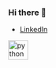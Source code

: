 ### Hi there 👋
- [LinkedIn](ссылка_на_ваш_профиль_LinkedIn)

<img src="https://cdn.jsdelivr.net/gh/devicons/devicon/icons/python/python-original-wordmark.svg" title = "python" width = "40" height = "40"/>&nbsp;
<!--
**cdm4Ki90L1t/cdm4Ki90L1t** is a ✨ _special_ ✨ repository because its `README.md` (this file) appears on your GitHub profile.

Here are some ideas to get you started:

- 🔭 I’m currently working on ...
- 🌱 I’m currently learning ...
- 👯 I’m looking to collaborate on ...
- 🤔 I’m looking for help with ...
- 💬 Ask me about ...
- 📫 How to reach me: ...
- 😄 Pronouns: ...
- ⚡ Fun fact: ...
-->
